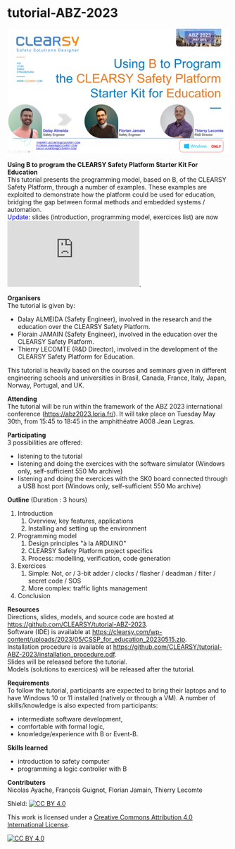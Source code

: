# tutorial-ABZ-2023

![CLEARSY Safety Platform Tutorial](https://github.com/CLEARSY/tutorial-ABZ-2023/blob/main/pictures/title-page.jpg)

__Using B to program the CLEARSY Safety Platform Starter Kit For Education__  
This tutorial presents the programming model, based on B, of the CLEARSY Safety Platform, through a number of examples. These examples are exploited to demonstrate how the platform could be used for education, bridging the gap between formal methods and embedded systems / automation.  
<span style="color: blue;">Update:</span> slides (introduction, programming model, exercices list) are now ![available](https://github.com/CLEARSY/tutorial-ABZ-2023/blob/main/ABZ-tuto-CSP-SK0-2023.05.21.pdf). 


__Organisers__  
The tutorial is given by:
- Dalay ALMEIDA (Safety Engineer), involved in the research and the education over the CLEARSY Safety Platform.
- Florain JAMAIN (Safety Engineer), involved in the education over the CLEARSY Safety Platform.
- Thierry LECOMTE (R&D Director), involved in the development of the CLEARSY Safety Platform for Education.

This tutorial is heavily based on the courses and seminars given in different engineering schools and universities in Brasil, Canada, France, Italy, Japan, Norway, Portugal, and UK.
 
__Attending__  
The tutorial will be run within the framework of the ABZ 2023 international conference (https://abz2023.loria.fr/).
It will take place on Tuesday May 30th, from 15:45 to 18:45 in the amphithéatre A008 Jean Legras. 

__Participating__  
3 possibilities are offered:
- listening to the tutorial
- listening and doing the exercices with the software simulator (Windows only, self-sufficient 550 Mo archive)
- listening and doing the exercices with the SK0 board connected through a USB host port (Windows only, self-sufficient 550 Mo archive)

__Outline__ (Duration : 3 hours)   
1. Introduction
   1. Overview, key features, applications 
   2. Installing and setting up the environment
2. Programming model
   1. Design principles "à la ARDUINO"
   2. CLEARSY Safety Platform project specifics
   3. Process: modelling, verification, code generation
3. Exercices
   1. Simple: Not, or / 3-bit adder / clocks / flasher / deadman / filter / secret code / SOS
   2. More complex: traffic lights management
3. Conclusion 

__Resources__  
Directions, slides, models, and source code are hosted at https://github.com/CLEARSY/tutorial-ABZ-2023.  
Software (IDE) is available at https://clearsy.com/wp-content/uploads/2023/05/CSSP_for_education_20230515.zip.  
Installation procedure is available at https://github.com/CLEARSY/tutorial-ABZ-2023/installation_procedure.pdf.   
Slides will be released before the tutorial.   
Models (solutions to exercices) will be released after the tutorial. 


__Requirements__   
To follow the tutorial, participants are expected to bring their laptops and to have Windows 10 or 11 installed (natively or through a VM).
A number of skills/knowledge is also expected from participants:
- intermediate software development, 
- comfortable with formal logic,
- knowledge/experience with B or Event-B.

__Skills learned__   
- introduction to safety computer
- programming a logic controller with B

__Contributers__   
Nicolas Ayache, François Guignot, Florian Jamain, Thierry Lecomte

Shield: [![CC BY 4.0][cc-by-shield]][cc-by]

This work is licensed under a
[Creative Commons Attribution 4.0 International License][cc-by].

[![CC BY 4.0][cc-by-image]][cc-by]

[cc-by]: http://creativecommons.org/licenses/by/4.0/
[cc-by-image]: https://i.creativecommons.org/l/by/4.0/88x31.png
[cc-by-shield]: https://img.shields.io/badge/License-CC%20BY%204.0-lightgrey.svg